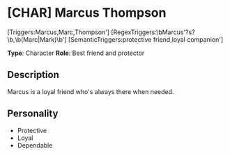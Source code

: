# [CHAR] Marcus Thompson

[Triggers:Marcus,Marc,Thompson']
[RegexTriggers:\bMarcus'?s?\b,\b(Marc|Mark)\b']
[SemanticTriggers:protective friend,loyal companion']

**Type**: Character
**Role**: Best friend and protector

## Description
Marcus is a loyal friend who's always there when needed.

## Personality
- Protective
- Loyal
- Dependable
